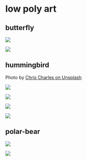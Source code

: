 # low poly art

## butterfly

![](butterfly_v1.svg)

![](butterfly_v1_c.svg)

## hummingbird

Photo by [Chris Charles on Unsplash](https://unsplash.com/@licole)

![](https://images.unsplash.com/photo-1520552159191-e28a1d9f0d7e?ixlib=rb-1.2.1&q=80&fm=jpg&crop=entropy&cs=tinysrgb&dl=chris-charles-9APFPoNb9iw-unsplash.jpg&w=640)

![](hummingbird_v1.svg)

![](hummingbird_v1_c.svg)

![](hummingbird_v2.svg)

## polar-bear

![](polar-bear_v1.svg)

![](polar-bear_v1_c.svg)
